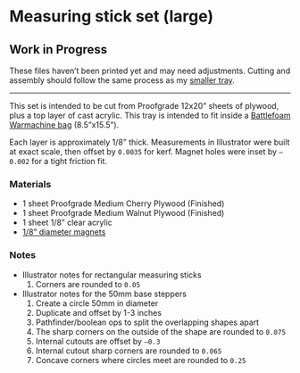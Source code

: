 # Measuring stick set (large)
## Work in Progress
These files haven’t been printed yet and may need adjustments. Cutting and assembly should follow the same process as my [smaller tray](../small%20tray/README.md).

---

This set is intended to be cut from Proofgrade 12x20” sheets of plywood, plus a top layer of cast acrylic. This tray is intended to fit inside a [Battlefoam Warmachine bag](https://us.battlefoam.com/warmachine-bag/) (8.5”x15.5”).

Each layer is approximately 1/8” thick. Measurements in Illustrator were built at exact scale, then offset by `0.0035` for kerf. Magnet holes were inset by `–0.002` for a tight friction fit.

### Materials
  * 1 sheet Proofgrade Medium Cherry Plywood (Finished)
  * 1 sheet Proofgrade Medium Walnut Plywood (Finished)
  * 1 sheet 1/8” clear acrylic
  *  [1/8” diameter magnets](https://www.kjmagnetics.com/proddetail.asp?prod=D22-N52)


### Notes
  * Illustrator notes for rectangular measuring sticks
      1. Corners are rounded to `0.05`
  * Illustrator notes for the 50mm base steppers
      1. Create a circle 50mm in diameter
      2. Duplicate and offset by 1-3 inches
      3. Pathfinder/boolean ops to split the overlapping shapes apart
      4. The sharp corners on the outside of the shape are rounded to `0.075`
      5. Internal cutouts are offset by `–0.3`
      6. Internal cutout sharp corners are rounded to `0.065`
      7. Concave corners where circles meet are rounded to `0.25`
      
